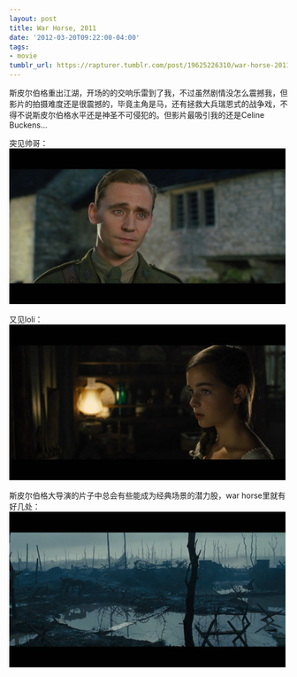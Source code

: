```yaml
---
layout: post
title: War Horse, 2011
date: '2012-03-20T09:22:00-04:00'
tags:
- movie
tumblr_url: https://rapturer.tumblr.com/post/19625226310/war-horse-2011
---
```

斯皮尔伯格重出江湖，开场的的交响乐雷到了我，不过虽然剧情没怎么震撼我，但影片的拍摄难度还是很震撼的，毕竟主角是马，还有拯救大兵瑞恩式的战争戏，不得不说斯皮尔伯格水平还是神圣不可侵犯的。但影片最吸引我的还是Celine Buckens…

突见帅哥： ![](/assets/img/tumblr_m1jwe9ix6f1r0cnr9.jpg)

又见loli： ![](/assets/img/tumblr_m16qhqo14y1r0cnr9.jpg)

斯皮尔伯格大导演的片子中总会有些能成为经典场景的潜力股，war horse里就有好几处： ![](/assets/img/tumblr_m1jwdrlkb11r0cnr9.jpg)

